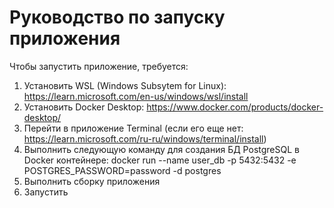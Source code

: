 ﻿# Руководство по запуску приложения

Чтобы запустить приложение, требуется:
1. Установить WSL (Windows Subsytem for Linux): https://learn.microsoft.com/en-us/windows/wsl/install
2. Установить Docker Desktop: https://www.docker.com/products/docker-desktop/
3. Перейти в приложение Terminal (если его еще нет: https://learn.microsoft.com/ru-ru/windows/terminal/install)
4. Выполнить следующую команду для создания БД PostgreSQL в Docker контейнере: docker run --name user_db -p 5432:5432 -e POSTGRES_PASSWORD=password -d postgres
5. Выполнить сборку приложения
6. Запустить